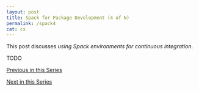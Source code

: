 ```yaml
---
layout: post
title: Spack for Package Development (4 of N)
permalink: /spack4
cat: cs
---
```


This post discusses *using Spack environments for continuous integration*.

TODO

[Previous in this Series](/spack3)

[Next in this Series](/spack5)
